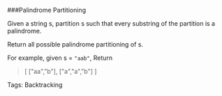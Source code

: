 ###Palindrome Partitioning

Given a string s, partition s such that every substring of the partition is a palindrome.

Return all possible palindrome partitioning of s.

For example, given s = `"aab"`, Return 

>  [
>    ["aa","b"],
>    ["a","a","b"]
>  ]

Tags: Backtracking